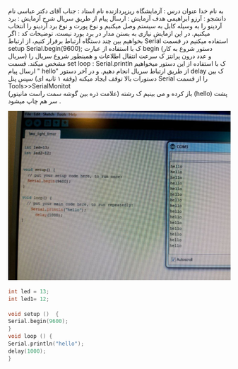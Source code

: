 به نام خدا 
عنوان درس : آزمایشگاه ریزپردازنده 
نام استاد : جناب آقای دکتر عباسی 
نام دانشجو : آرزو ابراهیمی 
هدف آزمایش : ارسال پیام از طریق سریال
شرح آزمایش : 
برد  آردینو را به  وسیله کابل به سیستم وصل میکنیم  و نوع پورت و نوع برد آردینو را  انتخاب میکنیم.
در این ازمایش نیازی به بستن مدار در برد بورد نیست.
توضیحات کد :
اگر بخواهیم بین چند دستگاه ارتباط برقرار کنیم، از ارتباط Serial  استفاده میکنیم
در قسمت setup
Serial.begin(9600);
ک با  استفاده از عبارت begin (دستور شروع به کار سریال) و عدد درون پرانتز ک سرعت انتقال اطلاعات و همینطور شروع سریال را مشخص میکند.
قسمت set loop :
Serial.println 
ک با استفاده از این دستور  میخواهیم ارسال پیام " hello"  از طریق ارتباط سریال انجام دهیم.
و در آخر دستور delay  ک بین دستورات بالا توقف ایجاد میکنه (وقفه ۱ ثانیه ای)
سپس پنل Serial  را از قسمت 
Tools>>SerialMonitot  
(علامت ذره بین گوشه سمت راست مانیتور)
باز کرده و می بینیم ک رشته (hello) پشت سر هم چاپ میشود .
 
![code](./photo_2024-10-13_12-54-12.jpg)
 


```cpp
int led = 13;
int led1= 12;

void setup ()  {
Serial.begin(9600);
}
void loop () {
Serial.println("hello");
delay(1000);
}
``` 
